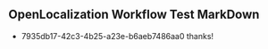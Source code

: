 ## OpenLocalization Workflow Test MarkDown
* 7935db17-42c3-4b25-a23e-b6aeb7486aa0 
thanks!<!--HONumber=Mar16_HO2-->
